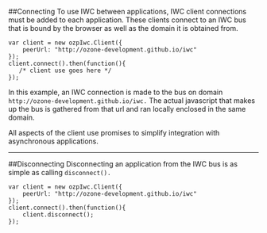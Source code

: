 ##Connecting
To use IWC between applications, IWC client connections must be added to each application.
These clients connect to an IWC bus that is bound by the browser as well as the domain it is obtained from.

```
var client = new ozpIwc.Client({
    peerUrl: "http://ozone-development.github.io/iwc"
});
client.connect().then(function(){
   /* client use goes here */
});
```

In this example, an IWC connection is made to the bus on domain `http://ozone-development.github.io/iwc.`
The actual javascript that makes up the bus is gathered from that url and ran locally enclosed in the same domain.

All aspects of the client use promises to simplify integration with asynchronous applications.

***

##Disconnecting
Disconnecting an application from the IWC bus is as simple as calling `disconnect().`

```
var client = new ozpIwc.Client({
    peerUrl: "http://ozone-development.github.io/iwc"
});
client.connect().then(function(){
    client.disconnect();
});
```

